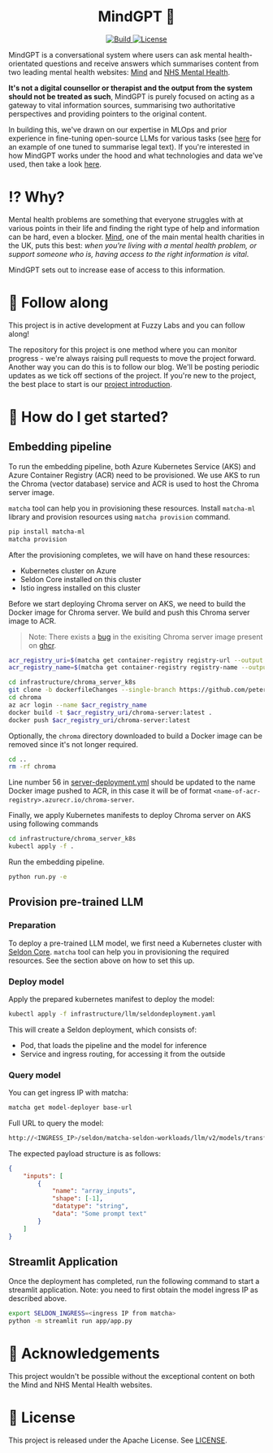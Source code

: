 <h1 align="center">
    MindGPT &#129504;
</h1>

<p align="center">
    <a href="https://github.com/fuzzylabs/MindGPT/actions/workflows/ci.yml">
        <img alt="Build" src="https://img.shields.io/github/actions/workflow/status/fuzzylabs/MindGPT/ci.yml">
    </a>
    <a href="https://github.com/fuzzylabs/MindGPT/blob/main/LICENSE">
        <img alt="License" src="https://img.shields.io/github/license/fuzzylabs/MindGPT?color=blue">
    </a>
</p>

MindGPT is a conversational system where users can ask mental health-orientated questions and receive answers which summarises content from two leading mental health websites: [Mind](https://www.mind.org.uk/) and [NHS Mental Health](https://www.nhs.uk/mental-health/).

**It's not a digital counsellor or therapist and the output from the system should not be treated as such**, MindGPT is purely focused on acting as a gateway to vital information sources, summarising two authoritative perspectives and providing pointers to the original content.

In building this, we've drawn on our expertise in MLOps and prior experience in fine-tuning open-source LLMs for various tasks (see [here](https://github.com/fuzzylabs/matcha-examples/tree/main/llm) for an example of one tuned to summarise legal text). If you're interested in how MindGPT works under the hood and what technologies and data we've used, then take a look [here](docs/inside-mindgpt.md).

# &#8265; Why?

Mental health problems are something that everyone struggles with at various points in their life and finding the right type of help and information can be hard, even a blocker. [Mind](https://www.mind.org.uk/), one of the main mental health charities in the UK, puts this best: _when you're living with a mental health problem, or support someone who is, having access to the right information is vital_.

MindGPT sets out to increase ease of access to this information.

# &#128064; Follow along

This project is in active development at Fuzzy Labs and you can follow along!

The repository for this project is one method where you can monitor progress - we're always raising pull requests to move the project forward. Another way you can do this is to follow our blog. We'll be posting periodic updates as we tick off sections of the project. If you're new to the project, the best place to start is our [project introduction](https://www.fuzzylabs.ai/blog-post/mindgpt-an-introduction).

# &#127939; How do I get started?

## Embedding pipeline

To run the embedding pipeline, both Azure Kubernetes Service (AKS) and Azure Container Registry (ACR) need to be provisioned. We use AKS to run the Chroma (vector database) service and ACR is used to host the Chroma server image.

`matcha` tool can help you in provisioning these resources. Install `matcha-ml` library and provision resources using `matcha provision` command.

```bash
pip install matcha-ml
matcha provision
```

After the provisioning completes, we will have on hand these resources:

* Kubernetes cluster on Azure
* Seldon Core installed on this cluster
* Istio ingress installed on this cluster

Before we start deploying Chroma server on AKS, we need to build the Docker image for Chroma server. We build and push this Chroma server image to ACR.

> Note: There exists a [bug](https://github.com/chroma-core/chroma/issues/721) in the exisiting Chroma server image present on [ghcr](https://github.com/chroma-core/chroma/pkgs/container/chroma).

```bash
acr_registry_uri=$(matcha get container-registry registry-url --output json | sed -n 's/.*"registry-url": "\(.*\)".*/\1/p')
acr_registry_name=$(matcha get container-registry registry-name --output json | sed -n 's/.*"registry-name": "\(.*\)".*/\1/p')
```

```bash
cd infrastructure/chroma_server_k8s
git clone -b dockerfileChanges --single-branch https://github.com/petersolimine/chroma.git
cd chroma
az acr login --name $acr_registry_name
docker build -t $acr_registry_uri/chroma-server:latest .
docker push $acr_registry_uri/chroma-server:latest
```

Optionally, the `chroma` directory downloaded to build a Docker image can be removed since it's not longer required.

```bash
cd ..
rm -rf chroma
```

Line number 56 in [server-deployment.yml](./infrastructure/chroma_server_k8s/server-deployment.yaml#L56) should be updated to the name Docker image pushed to ACR, in this case it will be of format `<name-of-acr-registry>.azurecr.io/chroma-server`.

Finally, we apply Kubernetes manifests to deploy Chroma server on AKS using following commands

```bash
cd infrastructure/chroma_server_k8s
kubectl apply -f .
```

Run the embedding pipeline.

```bash
python run.py -e
```

## Provision pre-trained LLM

### Preparation

To deploy a pre-trained LLM model, we first need a Kubernetes cluster with [Seldon Core](https://docs.seldon.io/projects/seldon-core/en/latest/nav/getting-started.html). `matcha` tool can help you in provisioning the required resources. See the section above on how to set this up.

### Deploy model

Apply the prepared kubernetes manifest to deploy the model:

```bash
kubectl apply -f infrastructure/llm/seldondeployment.yaml
```

This will create a Seldon deployment, which consists of:

* Pod, that loads the pipeline and the model for inference
* Service and ingress routing, for accessing it from the outside

### Query model

You can get ingress IP with matcha:

```bash
matcha get model-deployer base-url
```

Full URL to query the model:

```bash
http://<INGRESS_IP>/seldon/matcha-seldon-workloads/llm/v2/models/transformer/infer
```

The expected payload structure is as follows:

```json
{
    "inputs": [
        {
            "name": "array_inputs",
            "shape": [-1],
            "datatype": "string",
            "data": "Some prompt text"
        }
    ]
}
```

## Streamlit Application

Once the deployment has completed, run the following command to start a streamlit application. Note: you need to first obtain the model ingress IP as described above.

```bash
export SELDON_INGRESS=<ingress IP from matcha>
python -m streamlit run app/app.py
```

# &#129309; Acknowledgements

This project wouldn't be possible without the exceptional content on both the Mind and NHS Mental Health websites.

# &#128220; License

This project is released under the Apache License. See [LICENSE](LICENSE).
